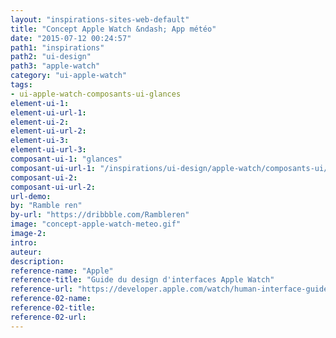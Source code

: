 ```yaml
---
layout: "inspirations-sites-web-default"
title: "Concept Apple Watch &ndash; App météo"
date: "2015-07-12 00:24:57"
path1: "inspirations"
path2: "ui-design"
path3: "apple-watch"
category: "ui-apple-watch"
tags:
- ui-apple-watch-composants-ui-glances
element-ui-1:
element-ui-url-1:
element-ui-2:
element-ui-url-2:
element-ui-3:
element-ui-url-3:
composant-ui-1: "glances"
composant-ui-url-1: "/inspirations/ui-design/apple-watch/composants-ui/glances/"
composant-ui-2:
composant-ui-url-2:
url-demo:
by: "Ramble ren"
by-url: "https://dribbble.com/Rambleren"
image: "concept-apple-watch-meteo.gif"
image-2:
intro:
auteur:
description:
reference-name: "Apple"
reference-title: "Guide du design d'interfaces Apple Watch"
reference-url: "https://developer.apple.com/watch/human-interface-guidelines/"
reference-02-name:
reference-02-title:
reference-02-url:
---
```

